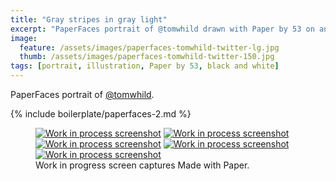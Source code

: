 ```yaml
---
title: "Gray stripes in gray light"
excerpt: "PaperFaces portrait of @tomwhild drawn with Paper by 53 on an iPad."
image: 
  feature: /assets/images/paperfaces-tomwhild-twitter-lg.jpg
  thumb: /assets/images/paperfaces-tomwhild-twitter-150.jpg
tags: [portrait, illustration, Paper by 53, black and white]
---
```


PaperFaces portrait of [@tomwhild](http://twitter.com/tomwhild).

{% include boilerplate/paperfaces-2.md %}

<figure class="third">
	<a href="{{ site.url }}/assets/images/paperfaces-tomwhild-process-1-lg.jpg"><img src="{{ site.url }}/assets/images/paperfaces-tomwhild-process-1-600.jpg" alt="Work in process screenshot"></a>
	<a href="{{ site.url }}/assets/images/paperfaces-tomwhild-process-2-lg.jpg"><img src="{{ site.url }}/assets/images/paperfaces-tomwhild-process-2-600.jpg" alt="Work in process screenshot"></a>
	<a href="{{ site.url }}/assets/images/paperfaces-tomwhild-process-3-lg.jpg"><img src="{{ site.url }}/assets/images/paperfaces-tomwhild-process-3-600.jpg" alt="Work in process screenshot"></a>
	<a href="{{ site.url }}/assets/images/paperfaces-tomwhild-process-4-lg.jpg"><img src="{{ site.url }}/assets/images/paperfaces-tomwhild-process-4-600.jpg" alt="Work in process screenshot"></a>
	<a href="{{ site.url }}/assets/images/paperfaces-tomwhild-process-5-lg.jpg"><img src="{{ site.url }}/assets/images/paperfaces-tomwhild-process-5-600.jpg" alt="Work in process screenshot"></a>
	<figcaption>Work in progress screen captures Made with Paper.</figcaption>
</figure>